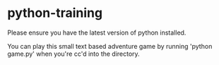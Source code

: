# python-training

Please ensure you have the latest version of python installed.

You can play this small text based adventure game by running 'python game.py' when you're cc'd into the directory.